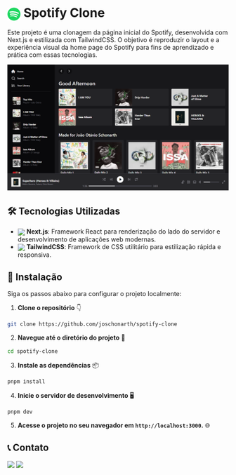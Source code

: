 # <img src="assets/spotify-logo.png" width="30" align="center"/> Spotify Clone

Este projeto é uma clonagem da página inicial do Spotify, desenvolvida com Next.js e estilizada com TailwindCSS. O objetivo é reproduzir o layout e a experiência visual da home page do Spotify para fins de aprendizado e prática com essas tecnologias.

<div align="center">

![Spotify Clone](assets/spotify-home.png)

</div>

## 🛠️ Tecnologias Utilizadas

- [<img src="https://skillicons.dev/icons?i=next&theme=dark" width="25" align="center">](https://nextjs.org/) **Next.js**: Framework React para renderização do lado do servidor e desenvolvimento de aplicações web modernas.
- [<img src="https://skillicons.dev/icons?i=tailwind&theme=dark" width="25" align="center">](https://tailwindcss.com/) **TailwindCSS**: Framework de CSS utilitário para estilização rápida e responsiva.

## 🚀 Instalação

Siga os passos abaixo para configurar o projeto localmente:

1. **Clone o repositório** 👇

```bash
git clone https://github.com/joschonarth/spotify-clone
```

2. **Navegue até o diretório do projeto** 📁

```bash
cd spotify-clone
```

3. **Instale as dependências** 📦

```bash
pnpm install
```

4. **Inicie o servidor de desenvolvimento** 🖥️

```bash
pnpm dev
```

5. **Acesse o projeto no seu navegador em `http://localhost:3000`.** 🌐


## 📞 Contato 

<div>
    <a href="https://www.linkedin.com/in/joschonarth/" target="_blank"><img src="https://img.shields.io/badge/LinkedIn-0077B5?style=for-the-badge&logo=linkedin&logoColor=white" target="_blank"></a>
    <a href="mailto:joschonarth@gmail.com" target="_blank"><img src="https://img.shields.io/badge/Gmail-D14836?style=for-the-badge&logo=gmail&logoColor=white" target="_blank"></a>
</div>